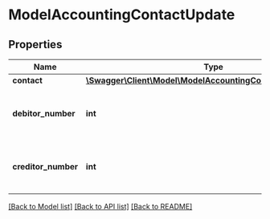 # ModelAccountingContactUpdate

## Properties
Name | Type | Description | Notes
------------ | ------------- | ------------- | -------------
**contact** | [**\Swagger\Client\Model\ModelAccountingContactUpdateContact**](ModelAccountingContactUpdateContact.md) |  | [optional] 
**debitor_number** | **int** | Debitor number of the accounting contact. | [optional] 
**creditor_number** | **int** | Creditor number of the accounting contact. | [optional] 

[[Back to Model list]](../../README.md#documentation-for-models) [[Back to API list]](../../README.md#documentation-for-api-endpoints) [[Back to README]](../../README.md)

